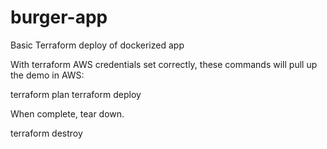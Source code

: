 # burger-app
Basic Terraform deploy of dockerized app

With terraform AWS credentials set correctly, these commands will pull up the demo in AWS:

terraform plan
terraform deploy

When complete, tear down.

terraform destroy
